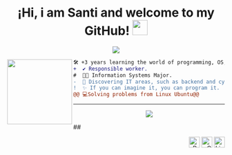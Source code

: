   <!-- Welcome -->
<h1  align="center">¡Hi, i am Santi and welcome to my GitHub! <img src="https://media.giphy.com/media/hvRJCLFzcasrR4ia7z/giphy.gif" width="35"></h1>

  <!-- Typing Text -->
<p align="center">
  <img src="https://readme-typing-svg.herokuapp.com?font=ROBOT&duration=2500&size=20&color=39FF14&background=000000&center=true&vCenter=true&width=490&lines=%3E+I'm+a+Developer.">
</p>

  <!-- Profile Picture -->
<img align="left" height="150" src="https://i.giphy.com/media/v1.Y2lkPTc5MGI3NjExNjV4N2FrZnM1dmxoMTF3ZGdodzY5aXRjODhhc24yaW90Y3hhZ2I4OSZlcD12MV9pbnRlcm5hbF9naWZfYnlfaWQmY3Q9Zw/QDjpIL6oNCVZ4qzGs7/giphy.webp"/>

  <!-- Description -->
```diff
🛠️ +3 years learning the world of programming, OS, cybersecurity, etc.
+  ✔️ Responsible worker.
#  👨‍💻 Information Systems Major.
-  🚀 Discovering IT areas, such as backend and cybersecurity.
!  ✨ If you can imagine it, you can program it. 
@@ 💻Solving problems from Linux Ubuntu@@
```

  <!-- Skills and Tools-->
---
<p align="center">
  <a href="https://skillicons.dev">
    <img src="https://skillicons.dev/icons?i=bash,linux,ubuntu,java,py,mysql,html,css,docker&theme=light&perline=5" />
  </a>
</p>
  <!-- Socials -->
##
<p align="right">
  <span>
    <a target="_blank"><img src="https://komarev.com/ghpvc/?username=raynarg&style=for-the-badge" alt="Profile views" height="25" /></a>
    <a href="santiagorayn24@gmail.com?subject=Hello%20UserName"><img src="https://img.shields.io/badge/gmail-%23D14836.svg?&style=for-the-badge&logo=gmail&logoColor=white" alt="Gmail" height="25" /></a>
    <a href="https://www.linkedin.com/in/santiagorayn/"><img src="https://img.shields.io/badge/linkedin-%230077B5.svg?&style=for-the-badge&logo=linkedin&logoColor=white" alt="LinkedIn" height="25" /></a>
  </span>
</p>

